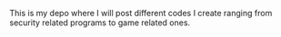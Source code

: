 This is my depo where I will post different codes I create ranging from security related programs to game related ones. 
